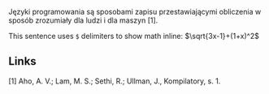 Języki programowania są sposobami zapisu przestawiającymi obliczenia w sposób zrozumiały dla ludzi i dla maszyn [1].


This sentence uses `$` delimiters to show math inline:  $\sqrt{3x-1}+(1+x)^2$

## Links

[1] Aho, A. V.; Lam, M. S.; Sethi, R.; Ullman, J., Kompilatory, s. 1.
